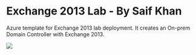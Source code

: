 # Exchange 2013 Lab - By Saif Khan

Azure template for Exchange 2013 lab deployment. It creates an On-prem Domain Controller with Exchange 2013.

<a href="https://portal.azure.com/#create/Microsoft.Template/uri/https%3A%2F%2Fraw.githubusercontent.com%2Fkhansaif786%2FExchangeLab%2Fmaster%2Fexlab%2Fazuredeploy.json" target="_blank">
    <img src="http://azuredeploy.net/deploybutton.png"/>
</a>